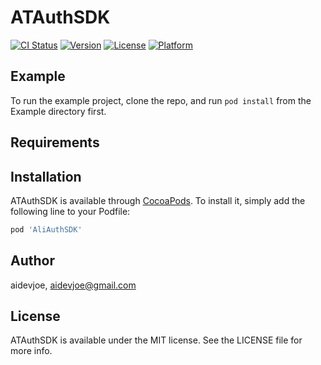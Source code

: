 # ATAuthSDK

[![CI Status](https://img.shields.io/travis/aidevjoe/ATAuthSDK.svg?style=flat)](https://travis-ci.org/aidevjoe/ATAuthSDK)
[![Version](https://img.shields.io/cocoapods/v/ATAuthSDK.svg?style=flat)](https://cocoapods.org/pods/ATAuthSDK)
[![License](https://img.shields.io/cocoapods/l/ATAuthSDK.svg?style=flat)](https://cocoapods.org/pods/ATAuthSDK)
[![Platform](https://img.shields.io/cocoapods/p/ATAuthSDK.svg?style=flat)](https://cocoapods.org/pods/ATAuthSDK)

## Example

To run the example project, clone the repo, and run `pod install` from the Example directory first.

## Requirements

## Installation

ATAuthSDK is available through [CocoaPods](https://cocoapods.org). To install
it, simply add the following line to your Podfile:

```ruby
pod 'AliAuthSDK'
```

## Author

aidevjoe, aidevjoe@gmail.com

## License

ATAuthSDK is available under the MIT license. See the LICENSE file for more info.
